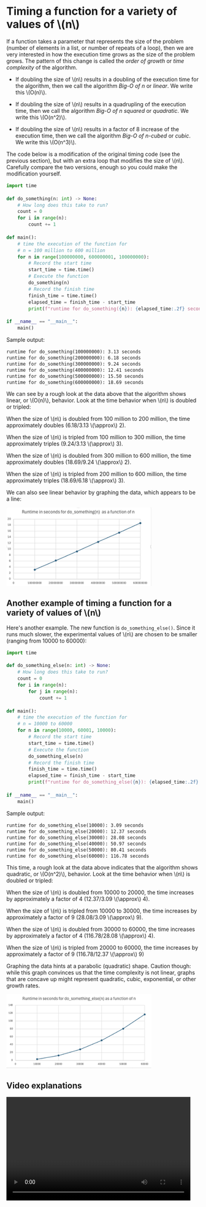 # Timing a function for a variety of values of \\(n\\)

If a function takes a parameter that represents the size of the problem (number of elements in a list, or number of repeats of a loop),
then we are very interested in how the execution time grows as the size of the problem grows. 
The pattern of this change is called the *order of growth* or *time complexity* of the algorithm.

- If doubling the size of \\(n\\) results in a doubling of the execution time for the algorithm, then we call the algorithm *Big-O of n* or *linear*. We write this \\(O(n)\\).
  
- If doubling the size of \\(n\\) results in a quadrupling of the execution time, then we call the algorithm *Big-O of n squared* or *quadratic*. We write this \\(O(n^2)\\).

- If doubling the size of \\(n\\) results in a factor of 8 increase of the execution time, then we call the algorithm *Big-O of n-cubed* or *cubic*. We write this \\(O(n^3)\\).

The code below is a modification of the original timing code (see the previous section), but with an extra loop that modifies the size of \\(n\\).
Carefully compare the two versions, enough so you could make the modification yourself.
```python
import time

def do_something(n: int) -> None:
    # How long does this take to run?
    count = 0
    for i in range(n):
        count += 1

def main():
    # time the execution of the function for 
    # n = 100 million to 600 million
    for n in range(100000000, 600000001, 100000000):
        # Record the start time
        start_time = time.time()
        # Execute the function
        do_something(n)
        # Record the finish time
        finish_time = time.time()
        elapsed_time = finish_time - start_time
        print(f"runtime for do_something({n}): {elapsed_time:.2f} seconds")

if __name__ == "__main__":
    main()
```
Sample output:
```
runtime for do_something(100000000): 3.13 seconds
runtime for do_something(200000000): 6.18 seconds
runtime for do_something(300000000): 9.24 seconds
runtime for do_something(400000000): 12.41 seconds
runtime for do_something(500000000): 15.50 seconds
runtime for do_something(600000000): 18.69 seconds
```
We can see by a rough look at the data above that the algorithm shows linear, or \\(O(n)\\), behavior. Look at the time behavior when \\(n\\) is doubled or tripled:

When the size of \\(n\\) is doubled from 100 million to 200 million, the time approximately doubles (6.18/3.13 \\(\approx\\) 2).

When the size of \\(n\\) is tripled from 100 million to 300 million, the time approximately triples (9.24/3.13 \\(\approx\\) 3).

When the size of \\(n\\) is doubled from 300 million to 600 million, the time approximately doubles (18.69/9.24 \\(\approx\\) 2).

When the size of \\(n\\) is tripled from 200 million to 600 million, the time approximately triples (18.69/6.18 \\(\approx\\) 3).

We can also see linear behavior by graphing the data, which appears to be a line:


<img src="runtime_graph_linear.png#center"  width="75%" height="75%" alt = "graph of runtime as a function of n" class="center">

## Another example of timing a function for a variety of values of \\(n\\)
Here's another example. The new function is `do_something_else()`. 
Since it runs much slower, the experimental values of \\(n\\) are chosen to be smaller (ranging from 10000 to 60000):
```python
import time

def do_something_else(n: int) -> None:
    # How long does this take to run?
    count = 0
    for i in range(n):
        for j in range(n):
            count += 1

def main():
    # time the execution of the function for 
    # n = 10000 to 60000
    for n in range(10000, 60001, 10000):
        # Record the start time
        start_time = time.time()
        # Execute the function
        do_something_else(n)
        # Record the finish time
        finish_time = time.time()
        elapsed_time = finish_time - start_time
        print(f"runtime for do_something_else({n}): {elapsed_time:.2f} seconds")

if __name__ == "__main__":
    main()
```
Sample output:
```
runtime for do_something_else(10000): 3.09 seconds
runtime for do_something_else(20000): 12.37 seconds
runtime for do_something_else(30000): 28.08 seconds
runtime for do_something_else(40000): 50.97 seconds
runtime for do_something_else(50000): 80.41 seconds
runtime for do_something_else(60000): 116.78 seconds
```
This time, a rough look at the data above indicates that the algorithm shows quadratic, or \\(O(n^2)\\), behavior. Look at the time behavior when \\(n\\) is doubled or tripled:

When the size of \\(n\\) is doubled from 10000 to 20000, the time increases by approximately a factor of 4 (12.37/3.09 \\(\approx\\) 4).

When the size of \\(n\\) is tripled from 10000 to 30000, the time increases by approximately a factor of 9 (28.08/3.09 \\(\approx\\) 9).

When the size of \\(n\\) is doubled from 30000 to 60000, the time increases by approximately a factor of 4 (116.78/28.08 \\(\approx\\) 4).

When the size of \\(n\\) is tripled from 20000 to 60000, the time increases by approximately a factor of 9 (116.78/12.37 \\(\approx\\) 9)

Graphing the data hints at a parabolic (quadratic) shape. Caution though: while this graph convinces us that
the time complexity is not linear, graphs that are concave up might represent quadratic, cubic, exponential, or other growth rates.


<img src="runtime_graph_quadratic.png"  width="75%" height="75%" alt = "second graph of runtime as a function of n" class="center">

## Video explanations
<video src="https://cs.du.edu/~ftl/1352/videos/functions/measuring_runtime_n.mp4" width="480" height="270" controls></video>
